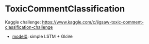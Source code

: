 # ToxicCommentClassification
Kaggle challenge: https://www.kaggle.com/c/jigsaw-toxic-comment-classification-challenge

- [model0](https://github.com/xga0/ToxicCommentClassification/blob/main/model0.py): simple LSTM + GloVe
